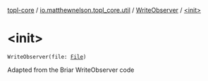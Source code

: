 [topl-core](../../index.md) / [io.matthewnelson.topl_core.util](../index.md) / [WriteObserver](index.md) / [&lt;init&gt;](./-init-.md)

# &lt;init&gt;

`WriteObserver(file: `[`File`](https://docs.oracle.com/javase/6/docs/api/java/io/File.html)`)`

Adapted from the Briar WriteObserver code

